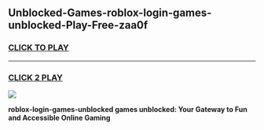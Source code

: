 
## Unblocked-Games-roblox-login-games-unblocked-Play-Free-zaa0f
<h3>
<a href="https://premium76.site?title=roblox-login-games-unblocked&ref=10A">CLICK TO PLAY</a></h3>
<hr>

<h3>
<a href="https://premium76.site?title=roblox-login-games-unblocked&ref=10A">CLICK 2 PLAY</a>
  
</h3>

<a href="https://premium76.site?title=roblox-login-games-unblocked&ref=10A"><img src="https://clearcache.store/games.png"></a>


**roblox-login-games-unblocked games unblocked: Your Gateway to Fun and Accessible Online Gaming**
